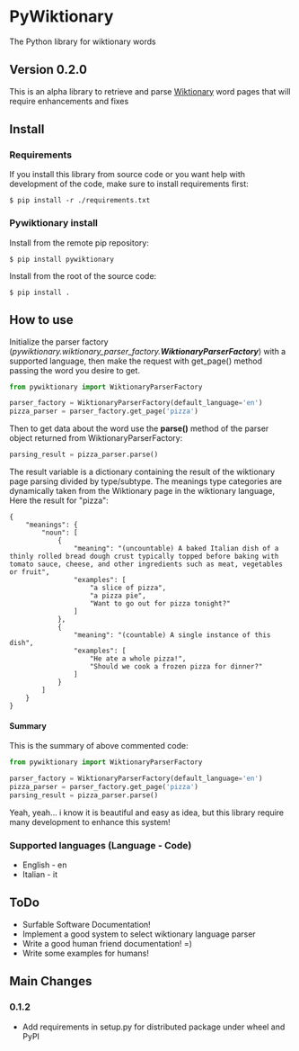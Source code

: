 # PyWiktionary

The Python library for wiktionary words

## Version 0.2.0

This is an alpha library to retrieve and parse [Wiktionary](https://wiktionary.org) word pages that will require enhancements and fixes


## Install

### Requirements

If you install this library from source code or you want help with development of the code, make sure to install requirements first:
```
$ pip install -r ./requirements.txt
```

### Pywiktionary install

Install from the remote pip repository:
```
$ pip install pywiktionary
```

Install from the root of the source code:
```
$ pip install .
```


## How to use

Initialize the parser factory (_pywiktionary.wiktionary_parser_factory.**WiktionaryParserFactory**_) with a supported language, then make the request with get_page() method passing the word you desire to get.
```python
from pywiktionary import WiktionaryParserFactory

parser_factory = WiktionaryParserFactory(default_language='en')
pizza_parser = parser_factory.get_page('pizza')
```

Then to get data about the word use the **parse()** method of the parser object returned from WiktionaryParserFactory:
```python
parsing_result = pizza_parser.parse()
```

The result variable is a dictionary containing the result of the wiktionary page parsing divided by type/subtype. The meanings type categories are dynamically taken from the Wiktionary page in the wiktionary language, Here the result for "pizza":
```
{
    "meanings": {
        "noun": [
            {
                "meaning": "(uncountable) A baked Italian dish of a thinly rolled bread dough crust typically topped before baking with tomato sauce, cheese, and other ingredients such as meat, vegetables or fruit",
                "examples": [
                    "a slice of pizza",
                    "a pizza pie",
                    "Want to go out for pizza tonight?"
                ]
            },
            {
                "meaning": "(countable) A single instance of this dish",
                "examples": [
                    "He ate a whole pizza!",
                    "Should we cook a frozen pizza for dinner?"
                ]
            }
        ]
    }
}
```

#### Summary

This is the summary of above commented code:
```python
from pywiktionary import WiktionaryParserFactory

parser_factory = WiktionaryParserFactory(default_language='en')
pizza_parser = parser_factory.get_page('pizza')
parsing_result = pizza_parser.parse()
```

Yeah, yeah... i know it is beautiful and easy as idea, but this library require many development to enhance this system!


### Supported languages (Language - Code)
 - English - en
 - Italian - it
 
## ToDo

 - Surfable Software Documentation!
 - Implement a good system to select wiktionary language parser
 - Write a good human friend documentation! =)
 - Write some examples for humans!
 
## Main Changes
### 0.1.2
- Add requirements in setup.py for distributed package under wheel and PyPI